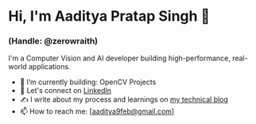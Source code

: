<!--
**ZeroWraith/zerowraith** is a ✨ _special_ ✨ repository because its `README.md` (this file) appears on your GitHub profile.

Here are some ideas to get you started:

- 🔭 I’m currently working on ...
- 🌱 I’m currently learning ...
- 👯 I’m looking to collaborate on ...
- 🤔 I’m looking for help with ...
- 💬 Ask me about ...
- 📫 How to reach me: ...
- 😄 Pronouns: ...
- ⚡ Fun fact: ...
-->

# Hi, I'm Aaditya Pratap Singh 👋
### (Handle: @zerowraith)

I'm a Computer Vision and AI developer building high-performance, real-world applications.

- 🔭 I’m currently building: OpenCV Projects
- 💼 Let's connect on [LinkedIn](www.linkedin.com/in/aps-cv)
- ✍️ I write about my process and learnings on [my technical blog](https://zerowraith.github.io)
- 📫 How to reach me: [aaditya9feb@gmail.com]
